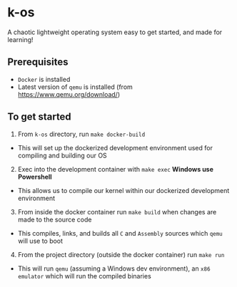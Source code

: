 # k-os
A chaotic lightweight operating system easy to get started, and made for learning!

## Prerequisites
- `Docker` is installed
- Latest version of `qemu` is installed (from https://www.qemu.org/download/)

## To get started
1. From `k-os` directory, run `make docker-build`
  - This will set up the dockerized development environment used for compiling and building our OS

2. Exec into the development container with `make exec` **Windows use Powershell**
  - This allows us to compile our kernel within our dockerized development environment

3. From inside the docker container run `make build` when changes are made to the source code
  - This compiles, links, and builds all `C` and `Assembly` sources which `qemu` will use to boot

4. From the project directory (outside the docker container) run `make run`
  - This will run `qemu` (assuming a Windows dev environment), an `x86 emulator` which will run the compiled binaries

